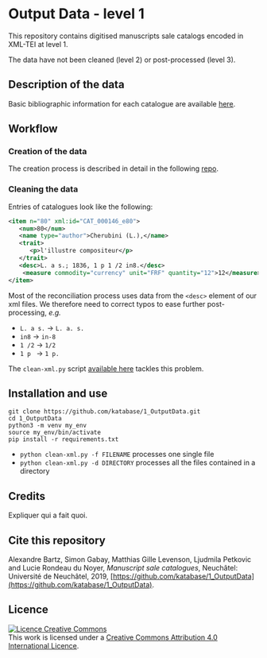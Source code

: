 # Output Data - level 1

This repository contains digitised manuscripts sale catalogs encoded in XML-TEI at level 1.

The data have not been cleaned (level 2) or post-processed (level 3).

## Description of the data

Basic bibliographic information for each catalogue are available [here](https://github.com/katabase/1_OutputData/blob/master/_listDATA.csv).

## Workflow

### Creation of the data

The creation process is described in detail in the following [repo](https://github.com/katabase/GROBID_Dictionaries/blob/master/DOCUMENTATION.md).

### Cleaning the data

Entries of catalogues look like the following:

```xml
<item n="80" xml:id="CAT_000146_e80">
   <num>80</num>
   <name type="author">Cherubini (L.),</name>
   <trait>
      <p>l'illustre compositeur</p>
   </trait>
   <desc>L. a s.; 1836, 1 p 1 /2 in8.</desc>
    <measure commodity="currency" unit="FRF" quantity="12">12</measure>
</item>
```

Most of the reconciliation process uses data from the `<desc>` element of our xml files. We therefore need to correct typos to ease further post-processing, _e.g._
  * `L. a s.` -> `L. a. s.`
  * `in8` -> `in-8`
  * `1 /2` -> `1/2`
  * `1 p ` -> `1 p. `

The `clean-xml.py` script [available here](https://github.com/katabase/1_OutputData/blob/master/script/clean_xml.py) tackles this problem.


## Installation and use

```shell
git clone https://github.com/katabase/1_OutputData.git
cd 1_OutputData
python3 -m venv my_env
source my_env/bin/activate
pip install -r requirements.txt
```

  * `python clean-xml.py -f FILENAME` processes one single file
  * `python clean-xml.py -d DIRECTORY` processes all the files contained in a directory

## Credits

Expliquer qui a fait quoi.

## Cite this repository
Alexandre Bartz, Simon Gabay, Matthias Gille Levenson, Ljudmila Petkovic and Lucie Rondeau du Noyer, _Manuscript sale catalogues_, Neuchâtel: Université de Neuchâtel, 2019, [https://github.com/katabase/1_OutputData](https://github.com/katabase/1_OutputData).

## Licence
<a rel="license" href="http://creativecommons.org/licenses/by/4.0/"><img alt="Licence Creative Commons" style="border-width:0" src="https://i.creativecommons.org/l/by/4.0/88x31.png" /></a><br />This work is licensed under a <a rel="license" href="http://creativecommons.org/licenses/by/4.0/">Creative Commons Attribution 4.0 International Licence</a>.
